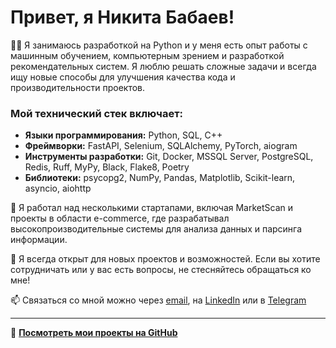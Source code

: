 # Привет, я Никита Бабаев!

👨‍💻 Я занимаюсь разработкой на Python и у меня есть опыт работы с машинным обучением, компьютерным зрением и разработкой рекомендательных систем. Я люблю решать сложные задачи и всегда ищу новые способы для улучшения качества кода и производительности проектов.

### Мой технический стек включает:
- **Языки программирования:** Python, SQL, C++
- **Фреймворки:** FastAPI, Selenium, SQLAlchemy, PyTorch, aiogram
- **Инструменты разработки:** Git, Docker, MSSQL Server, PostgreSQL, Redis, Ruff, MyPy, Black, Flake8, Poetry
- **Библиотеки:** psycopg2, NumPy, Pandas, Matplotlib, Scikit-learn, asyncio, aiohttp

🚀 Я работал над несколькими стартапами, включая MarketScan и проекты в области e-commerce, где разрабатывал высокопроизводительные системы для анализа данных и парсинга информации.

💼 Я всегда открыт для новых проектов и возможностей. Если вы хотите сотрудничать или у вас есть вопросы, не стесняйтесь обращаться ко мне!

📫 Связаться со мной можно через [email](mailto:maximrossa1@gmail.com), на [LinkedIn](https://linkedin.com/in/nikita-babaev) или в [Telegram](https://t.me/MRossa1)

---

🔗 **[Посмотреть мои проекты на GitHub](https://github.com/MRossa157)**
